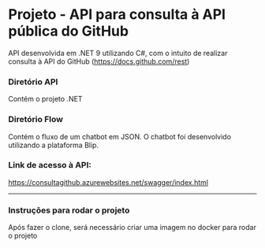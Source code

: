 # Projeto - API para consulta à API pública do GitHub
API desenvolvida em .NET 9 utilizando C#, com o intuito de realizar consulta à API do GitHub (https://docs.github.com/rest)

### Diretório API
Contém o projeto .NET

### Diretório Flow
Contém o fluxo de um chatbot em JSON. O chatbot foi desenvolvido utilizando a plataforma Blip. 

### Link de acesso à API:
https://consultagithub.azurewebsites.net/swagger/index.html




----

### Instruções para rodar o projeto
Após fazer o clone, será necessário criar uma imagem no docker para rodar o projeto

